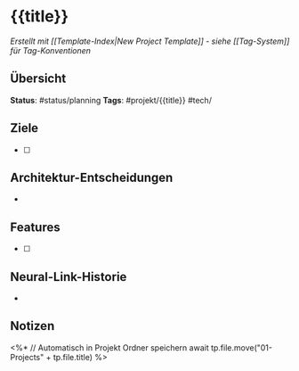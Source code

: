 
# {{title}}

*Erstellt mit [[Template-Index|New Project Template]] - siehe [[Tag-System]] für Tag-Konventionen*

## Übersicht
**Status**: #status/planning
**Tags**: #projekt/{{title}} #tech/

## Ziele
- [ ] 

## Architektur-Entscheidungen
- 

## Features
- [ ]

## Neural-Link-Historie
- 

## Notizen


<%* 
// Automatisch in Projekt Ordner speichern
await tp.file.move("01-Projects" + tp.file.title) 
%>